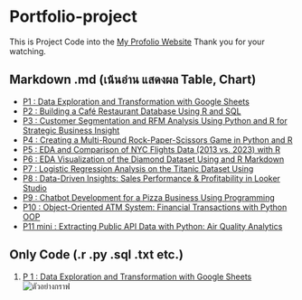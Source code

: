 # Portfolio-project
This is Project Code into the [My Profolio Website](https://phubordin.github.io/My-Portfolio-Website/) Thank you for your watching.

## Markdown .md (เน้นอ่าน แสดงผล Table, Chart)
- [P1 : Data Exploration and Transformation with Google Sheets](P1-Data-Exploration-and-Transformation-with-Google-Sheets.md)
- [P2 : Building a Café Restaurant Database Using R and SQL](P2-Building-a-Café-Restaurant-Database-Using-R-and-SQL)
- [P3 : Customer Segmentation and RFM Analysis Using Python and R for Strategic Business Insight](P3-Customer-Segmentation-and-RFM-Analysis-Using-Python-and-R-for-Strategic-Business-Insight)
- [P4 : Creating a Multi-Round Rock-Paper-Scissors Game in Python and R](P4-Creating-a-Multi-Round-Rock-Paper-Scissors-Game-in-Python-and-R)
- [P5 : EDA and Comparison of NYC Flights Data (2013 vs. 2023) with R](P5-EDA-and-Comparison-of-NYC-Flights-Data-(2013-vs.-2023)-with-R)
- [P6 : EDA Visualization of the Diamond Dataset Using  and R Markdown](P6-EDA-Visualization-of-the-Diamond-Dataset-Using-and-R-Markdown)
- [P7 : Logistic Regression Analysis on the Titanic Dataset Using](P7-Logistic-Regression-Analysis-on-the-Titanic-Dataset-Using)
- [P8 : Data-Driven Insights: Sales Performance & Profitability in Looker Studio](P8-Data-Driven-Insights:-Sales-Performance-&-Profitability-in-Looker-Studio)
- [P9 : Chatbot Development for a Pizza Business Using  Programming](P9-Chatbot-Development-for-a-Pizza-Business-Using-Programming)
- [P10 : Object-Oriented ATM System: Financial Transactions with Python OOP](P10-Object-Oriented-ATM-System:-Financial-Transactions-with-Python-OOP)
- [P11 mini : Extracting Public API Data with Python: Air Quality Analytics](P11-mini-:-Extracting-Public-API-Data-with-Python:-Air-Quality-Analytics)

## Only Code (.r .py .sql .txt etc.)
1.  [P 1 : Data Exploration and Transformation with Google Sheets](P1-Data-Exploration-and-Transformation-with-Google-Sheets.txt)
![ตัวอย่างกราฟ](https://upload.wikimedia.org/wikipedia/commons/9/92/Ggplot2_logo.png)







